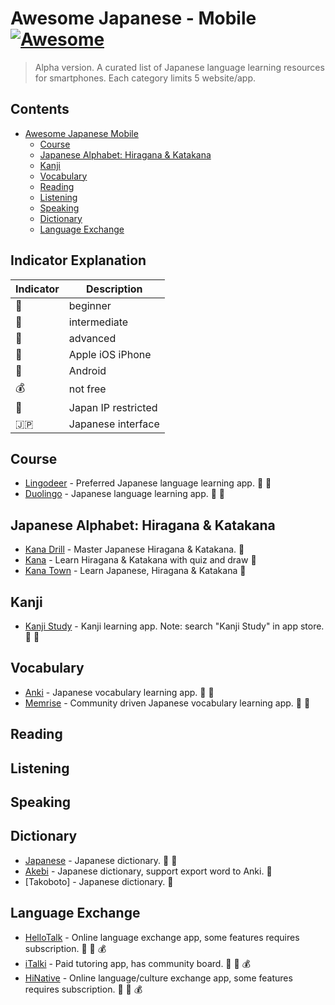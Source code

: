 # Awesome Japanese - Mobile [![Awesome](https://cdn.rawgit.com/sindresorhus/awesome/d7305f38d29fed78fa85652e3a63e154dd8e8829/media/badge.svg)](https://github.com/sindresorhus/awesome)

> Alpha version. A curated list of Japanese language learning resources for smartphones. Each category limits 5 website/app.

## Contents

- [Awesome Japanese Mobile](#awesome-japanese)
  - [Course](#course)
  - [Japanese Alphabet: Hiragana & Katakana](#japanese-alphabet)
  - [Kanji](#kanji)
  - [Vocabulary](#vocabulary)
  - [Reading](#reading)
  - [Listening](#listening)
  - [Speaking](#speaking)
  - [Dictionary](#dictionary)
  - [Language Exchange](#language-exchange)

## Indicator Explanation

| Indicator   | Description         |
| ----------- | ------------------- |
| :baby:      | beginner            |
| :man:       | intermediate        |
| :older_man: | advanced            |
| :apple:     | Apple iOS iPhone    |
| :robot:     | Android             |
| :moneybag:  | not free            |
| :japan:     | Japan IP restricted |
| :jp:        | Japanese interface  |

## Course

- [Lingodeer](https://www.lingodeer.com) - Preferred Japanese language learning app. :apple: :robot:
- [Duolingo](https://www.duolingo.com) - Japanese language learning app. :apple: :robot:

## Japanese Alphabet: Hiragana & Katakana

- [Kana Drill](https://apps.apple.com/us/app/kana-drill/id1208009110) - Master Japanese Hiragana & Katakana. :apple:
- [Kana](https://apps.apple.com/us/app/kana-hiragana-and-katakana/id1454200955) - Learn Hiragana & Katakana with quiz and draw :apple:
- [Kana Town](https://play.google.com/store/apps/details?id=fr.koridev.kanatown) - Learn Japanese, Hiragana & Katakana :robot:

## Kanji

- [Kanji Study](https://mindtwisted.com/) - Kanji learning app. Note: search "Kanji Study" in app store. :apple: :robot:

## Vocabulary

- [Anki](https://apps.ankiweb.net/) - Japanese vocabulary learning app. :apple: :robot:
- [Memrise](https://www.memrise.com/) - Community driven Japanese vocabulary learning app. :apple: :robot:

## Reading

## Listening

## Speaking

## Dictionary

- [Japanese](https://www.japaneseapp.com/) - Japanese dictionary. :apple: :robot:
- [Akebi](https://play.google.com/store/apps/details?id=com.craxic.akebifree) - Japanese dictionary, support export word to Anki. :robot:
- [Takoboto] - Japanese dictionary. :robot:

## Language Exchange

- [HelloTalk](https://www.hellotalk.com) - Online language exchange app, some features requires subscription. :apple: :robot: :moneybag:
- [iTalki](https://italki.com) - Paid tutoring app, has community board. :apple: :robot: :moneybag:
- [HiNative](https://www.hinative.com) - Online language/culture exchange app, some features requires subscription. :apple: :robot: :moneybag:
